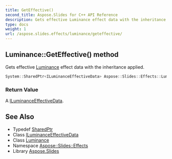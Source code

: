 ```yaml
---
title: GetEffective()
second_title: Aspose.Slides for C++ API Reference
description: Gets effective Luminance effect data with the inheritance applied.
type: docs
weight: 1
url: /aspose.slides.effects/luminance/geteffective/
---
```

## Luminance::GetEffective() method


Gets effective [Luminance](../) effect data with the inheritance applied.

```cpp
System::SharedPtr<ILuminanceEffectiveData> Aspose::Slides::Effects::Luminance::GetEffective() override
```


### Return Value

A [ILuminanceEffectiveData](../../iluminanceeffectivedata/).

## See Also

* Typedef [SharedPtr](../../../system/sharedptr/)
* Class [ILuminanceEffectiveData](../../iluminanceeffectivedata/)
* Class [Luminance](../)
* Namespace [Aspose::Slides::Effects](../../)
* Library [Aspose.Slides](../../../)